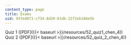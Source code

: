 ```yaml
---
content_type: page
title: Exams
uid: 937ed871-cf34-8d20-01db-22f2eb186e5b
---
```


Quiz 1 ([PDF]({{< baseurl >}}/resources/52_quiz1_chen_4))  
Quiz 2 ([PDF]({{< baseurl >}}/resources/52_quiz_2_chen_4))